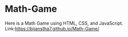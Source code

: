 # Math-Game
Here is a Math Game using HTML, CSS, and JavaScript. Link:https://bijanstha7.github.io/Math-Game/

